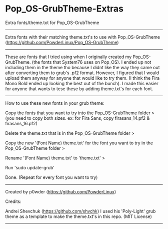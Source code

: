 # Pop_OS-GrubTheme-Extras
Extra fonts/theme.txt for Pop_OS-GrubTheme
______________________________________________________________

Extra fonts with their matching theme.txt's to use with Pop_OS-GrubTheme
(https://github.com/PowderLinux/Pop_OS-GrubTheme)

______________________________________________________________

These are fonts that I tried using when I originally created my Pop_OS-GrubTheme.
(the fonts that System76 uses on Pop_OS). I ended up not including them in the theme tho
because I didnt like the way they came out after converting them to grub's .pf2 format.
However, I figured that I would upload them anyway for anyone that would like to try them.
(I think the Fira Mono Bold ended up looking the best out of the bunch).
I made this easier for anyone that wants to tese these by adding theme.txt's for each font.

______________________________________________________________

How to use these new fonts in your grub theme:


Copy the fonts that you want to try into the Pop_OS-GrubTheme folder >
(you need to copy both sizes. ex: for Fira Sans, copy firasans_14.pf2 & firasans_16.pf2)

Delete the theme.txt that is in the Pop_OS-GrubTheme folder >

Copy the new '(Font Name) theme.txt' for the font you want to try in the Pop_OS-GrubTheme folder >

Rename '(Font Name) theme.txt' to 'theme.txt' >

Run 'sudo update-grub'

Done. (Repeat for every font you want to try)

______________________________________________________________

Created by p0wder (https://github.com/PowderLinux)


Credits:

Andrei Shevchuk (https://github.com/shvchk)
I used his 'Poly-Light' grub theme as a template to make the theme.txt's in this repo.
(MIT License)

______________________________________________________________
